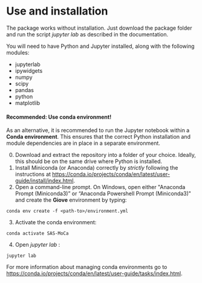 # Use and installation

The package works without installation. Just download the package folder and run the script *jupyter lab* as described in the documentation.<br>

You will need to have Python and Jupyter installed, along with the following modules:
  - jupyterlab
  - ipywidgets
  - numpy
  - scipy
  - pandas
  - python
  - matplotlib

#### Recommended: Use conda environment!

As an alternative, it is recommended to run the  Jupyter notebook within a **Conda environment**.
This ensures that the correct Python installation and module dependencies are in place in a separate environment.

0. Download and extract the repository into a folder of your choice. Ideally, this should be on the same drive where Python is installed.
1. Install Miniconda (or Anaconda) correctly by _strictly_ following the instructions at https://conda.io/projects/conda/en/latest/user-guide/install/index.html.
2. Open a command-line prompt. On Windows, open either "Anaconda Prompt (Miniconda3)” or “Anaconda Powershell Prompt (Miniconda3)" and create the **Giove** environment by typing:

```
conda env create -f <path-to>/environment.yml
```

3. Activate the conda environment:
```
conda activate SAS-MoCa
```

4. Open _jupyter lab_ :
```
jupyter lab
```


For more information about managing conda environments go to https://conda.io/projects/conda/en/latest/user-guide/tasks/index.html.

